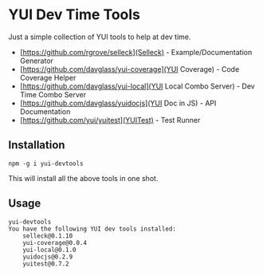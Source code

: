 YUI Dev Time Tools
==================

Just a simple collection of YUI tools to help at dev time.

* [https://github.com/rgrove/selleck](Selleck) - Example/Documentation Generator
* [https://github.com/davglass/yui-coverage](YUI Coverage) - Code Coverage Helper
* [https://github.com/davglass/yui-local](YUI Local Combo Server) - Dev Time Combo Server
* [https://github.com/davglass/yuidocjs](YUI Doc in JS) - API Documentation
* [https://github.com/yui/yuitest](YUITest) - Test Runner

Installation
------------

    npm -g i yui-devtools

This will install all the above tools in one shot.

Usage
-----

    yui-devtools
    You have the following YUI dev tools installed:
        selleck@0.1.10
        yui-coverage@0.0.4
        yui-local@0.1.0
        yuidocjs@0.2.9
        yuitest@0.7.2
